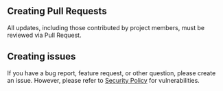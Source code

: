 ## Creating Pull Requests
All updates, including those contributed by project members, must be reviewed via Pull Request.

## Creating issues
If you have a bug report, feature request, or other question, please create an issue. However, please refer to [Security Policy](https://github.com/jklaiber/ebpf-bridge/blob/main/SECURITY.md) for vulnerabilities.

